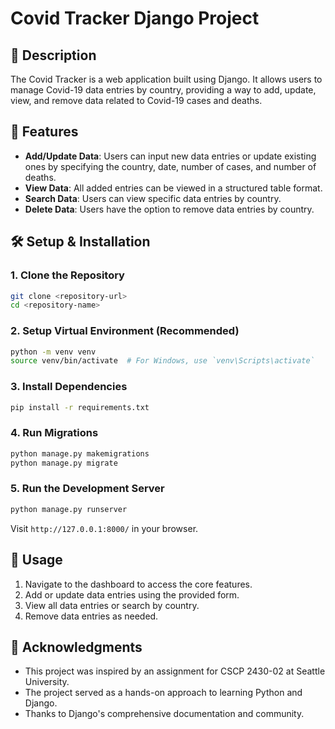 # Covid Tracker Django Project

## 📌 Description

The Covid Tracker is a web application built using Django. It allows users to manage Covid-19 data entries by country, providing a way to add, update, view, and remove data related to Covid-19 cases and deaths.

## 🚀 Features

- **Add/Update Data**: Users can input new data entries or update existing ones by specifying the country, date, number of cases, and number of deaths.
- **View Data**: All added entries can be viewed in a structured table format.
- **Search Data**: Users can view specific data entries by country.
- **Delete Data**: Users have the option to remove data entries by country.

## 🛠️ Setup & Installation

### 1. Clone the Repository

```bash
git clone <repository-url>
cd <repository-name>
```

### 2. Setup Virtual Environment (Recommended)

```bash
python -m venv venv
source venv/bin/activate  # For Windows, use `venv\Scripts\activate`
```

### 3. Install Dependencies

```bash
pip install -r requirements.txt
```

### 4. Run Migrations

```bash
python manage.py makemigrations
python manage.py migrate
```

### 5. Run the Development Server

```bash
python manage.py runserver
```

Visit `http://127.0.0.1:8000/` in your browser.

## 📖 Usage

1. Navigate to the dashboard to access the core features.
2. Add or update data entries using the provided form.
3. View all data entries or search by country.
4. Remove data entries as needed.

## 🙏 Acknowledgments
- This project was inspired by an assignment for CSCP 2430-02 at Seattle University.
- The project served as a hands-on approach to learning Python and Django.
- Thanks to Django's comprehensive documentation and community.
